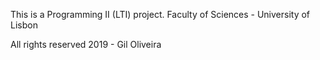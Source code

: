 This is a Programming II (LTI) project.
Faculty of Sciences - University of Lisbon


All rights reserved 2019 - Gil Oliveira
